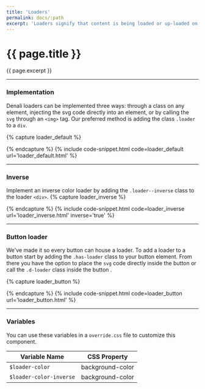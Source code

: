```yaml
---
title: 'Loaders'
permalink: docs/:path
excerpt: 'Loaders signify that content is being loaded or up-loaded on a page. They come in a variety of sizes and styles and can be added to buttons.'
---
```


# {{ page.title }}
{{ page.excerpt }}


***


### Implementation
Denali loaders can be implemented three ways: through a class on any element, injecting the svg code directly into an element, or by calling the `svg` through an `<img>` tag. Our preferred method is adding the class `.loader` to a `div`.

{% capture loader_default %}
<div class="loader is-large"></div>
{% endcapture %}
{% include code-snippet.html code=loader_default url='loader_default.html' %}


***


### Inverse
Implement an inverse color loader by adding the `.loader--inverse` class to the loader `<div>`.
{% capture loader_inverse %}
<div class="loader loader--inverse"></div>
{% endcapture %}
{% include code-snippet.html code=loader_inverse url='loader_inverse.html' inverse='true' %}


***


### Button loader
We've made it so every button can house a loader. To add a loader to a button start by adding the `.has-loader` class to your button element. From there you have the option to place the `svg` code directly inside the button or call the `.d-loader` class inside the button .

{% capture loader_button %} 
<a class="button is-solid">
  <div class="loader loader--button"></div>
</a>
<a class="button is-outline">
  <div class="loader loader--button"></div>
</a>
<a class="button is-danger">
  <div class="loader loader--button"></div>
</a>
 {% endcapture %}
{% include code-snippet.html code=loader_button url='loader_button.html' %}


***


### Variables
You can use these variables in a `override.css` file to customize this component.

|Variable Name|CSS Property|
| - | - |
|`$loader-color`|background-color|
|`$loader-color-inverse`|background-color|

